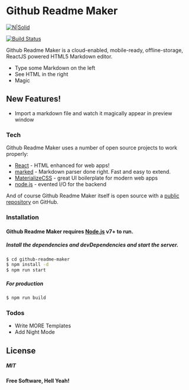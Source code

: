 # Github Readme Maker

[![N|Solid](https://cldup.com/dTxpPi9lDf.thumb.png)](https://github.com/victorakaps)

[![Build Status](https://travis-ci.org/joemccann/dillinger.svg?branch=master)](https://github.com/victorakaps)

Github Readme Maker is a cloud-enabled, mobile-ready, offline-storage, ReactJS powered HTML5 Markdown editor.

  - Type some Markdown on the left
  - See HTML in the right
  - Magic 

## New Features!

  - Import a markdown file and watch it magically appear in preview window

### Tech

Github Readme Maker uses a number of open source projects to work properly:

* [React] - HTML enhanced for web apps!
* [marked] - Markdown parser done right. Fast and easy to extend.
* [MaterializeCSS] - great UI boilerplate for modern web apps
* [node.js] - evented I/O for the backend

And of course Github Readme Maker itself is open source with a [public repository][dill]
 on GitHub.

### Installation

#### Github Readme Maker requires [Node.js](https://nodejs.org/) v7+ to run.

##### Install the dependencies and devDependencies and start the server.

```sh
$ cd github-readme-maker
$ npm install -d
$ npm run start
```

##### For production 

```sh
$ npm run build
```

### Todos

 - Write MORE Templates
 - Add Night Mode

License
----

##### MIT


**Free Software, Hell Yeah!**


   [dill]: <https://github.com/victorakapsgithub-readme-maker>
   [React]: <https://reactjs.org/>
   [MaterializeCSS]: <https://materializecss.com/>
   [git-repo-url]: <https://github.com/victorakaps/github-readme-maker.git>
   [marked]: <https://www.npmjs.com/package/marked>
   [node.js]: <http://nodejs.org>

  